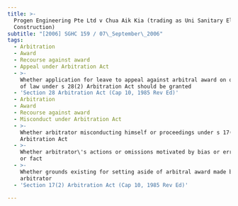 ```yaml
---
title: >-
  Progen Engineering Pte Ltd v Chua Aik Kia (trading as Uni Sanitary Electrical
  Construction)
subtitle: "[2006] SGHC 159 / 07\_September\_2006"
tags:
  - Arbitration
  - Award
  - Recourse against award
  - Appeal under Arbitration Act
  - >-
    Whether application for leave to appeal against arbitral award on questions
    of law under s 28(2) Arbitration Act should be granted
  - 'Section 28 Arbitration Act (Cap 10, 1985 Rev Ed)'
  - Arbitration
  - Award
  - Recourse against award
  - Misconduct under Arbitration Act
  - >-
    Whether arbitrator misconducting himself or proceedings under s 17(2)
    Arbitration Act
  - >-
    Whether arbitrator\'s actions or omissions motivated by bias or error of law
    or fact
  - >-
    Whether grounds existing for setting aside of arbitral award made by
    arbitrator
  - 'Section 17(2) Arbitration Act (Cap 10, 1985 Rev Ed)'

---
```



